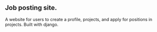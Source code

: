
## Job posting site. 

A website for users to create a profile, projects, and apply for positions in projects.
Built with django.

